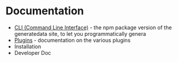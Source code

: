 # Documentation

- [CLI (Command Line Interface)](./CLI.md) - the npm package version of the generatedata site, to let you programmatically genera
- [Plugins](../client/src/plugins/README.md) - documentation on the various plugins
- Installation
- Developer Doc
